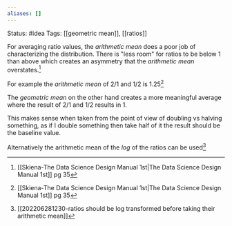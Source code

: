```yaml
---
aliases: []
---
```

Status: #idea
Tags: [[geometric mean]], [[ratios]]

For averaging ratio values, the *arithmetic mean* does a poor job of characterizing the distribution. There is "less room" for ratios to be below 1 than above which creates an asymmetry that the *arithmetic mean* overstates.[^1]

For example the *arithmetic mean* of $2/1$ and $1/2$ is $1.25$[^1]

The *geometric mean* on the other hand creates a more meaningful average where the result of $2/1$ and $1/2$ results in 1.

This makes sense when taken from the point of view of doubling vs halving something, as if I double something then take half of it the result should be the baseline value.

Alternatively the arithmetic mean of the *log* of the ratios can be used[^2]

[^1]:[[Skiena-The Data Science  Design Manual 1st|The Data Science Design Manual 1st]] pg 35
[^2]: [[202206281230-ratios should be log transformed before taking their arithmetic mean]]